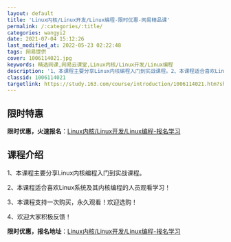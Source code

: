 ```yaml
---
layout: default
title: 'Linux内核/Linux开发/Linux编程-限时优惠-网易精品课'
permalink: /:categories/:title/
categories: wangyi2
date: 2021-07-04 15:12:26
last_modified_at: 2022-05-23 02:22:48
tags: 网易提供
cover: 1006114021.jpg
keywords: 精选网课,网易云课堂,Linux内核/Linux开发/Linux编程
description: '1、本课程主要分享Linux内核编程入门到实战课程。2、本课程适合喜欢Linux系统及其内核编程的人员观看学习！3、本课'
classid: 1006114021
targetlink: https://study.163.com/course/introduction/1006114021.htm?share=1&shareId=1025206652&utm_campaign=share&utm_medium=iphoneShare&utm_source=&utm_u=1025206652
---
```


## 限时特惠

**限时优惠，火速报名**：[Linux内核/Linux开发/Linux编程-报名学习](https://study.163.com/course/introduction/1006114021.htm?share=1&shareId=1025206652&utm_campaign=share&utm_medium=iphoneShare&utm_source=&utm_u=1025206652)

## 课程介绍

1、本课程主要分享Linux内核编程入门到实战课程。

2、本课程适合喜欢Linux系统及其内核编程的人员观看学习！

3、本课程支持一次购买，永久观看！欢迎选购！

4、欢迎大家积极反馈！

**限时优惠，报名地址**：[Linux内核/Linux开发/Linux编程-报名学习](https://study.163.com/course/introduction/1006114021.htm?share=1&shareId=1025206652&utm_campaign=share&utm_medium=iphoneShare&utm_source=&utm_u=1025206652)


